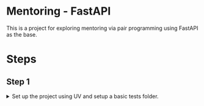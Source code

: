# Mentoring - FastAPI

This is a project for exploring mentoring via pair programming using FastAPI as the base.

# Steps

## Step 1

<details>
    <summary>Set up the project using UV and setup a basic tests folder.</summary>
    <br>
    The following are the commands I used:
    
    ```bash
    # from the folder you house your repos in
    uv init --lib ./mentoring-fastapi

    # add the fastapi dependency
    uv add "fastapi[standard]"
    ```
</details>
